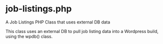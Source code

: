 # job-listings.php
A Job Listings PHP Class that uses external DB data

This class uses an external DB to pull job listing data into a Wordpress build, using the wpdb() class.
